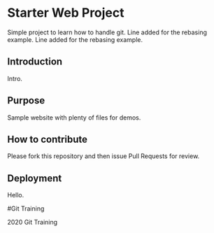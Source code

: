 # Starter Web Project

Simple project to learn how to handle git.
Line added for the rebasing example.
Line added for the rebasing example.

## Introduction

Intro.

## Purpose

Sample website with plenty of files for demos.

## How to contribute

Please fork this repository and then issue Pull Requests for review.

## Deployment

Hello.

#Git Training

2020 Git Training